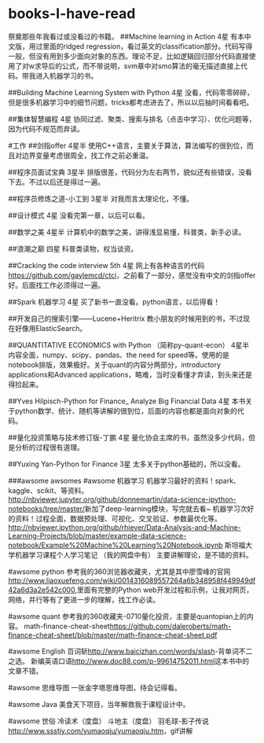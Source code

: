 # books-I-have-read
祭奠那些年我看过或没看过的书籍。
##Machine learning in Action
4星
有本中文版，用过里面的ridged regression，看过英文的classification部分。代码写得一般，但没有用到多少面向对象的东西。理论不足，比如逻辑回归部分代码直接使用了对w求导后的公式，而不带说明，svm章中对smo算法的毫无描述直接上代码。带我进入机器学习的书。

##Building Machine Learning System with Python
4星
没看，代码零零碎碎，但是很多机器学习中的细节问题，tricks都考虑进去了，所以以后抽时间看看吧。

##集体智慧编程
4星
协同过滤、聚类、搜索与排名（点击中学习）、优化问题等，因为代码不规范而弃读。

#工作
##剑指offer
4星半
使用C++语言，主要关于算法，算法编写的很到位，而且对边界变量考虑很周全，找工作之前必重温。

##程序员面试宝典
3星半
排版很差，代码分为左右两节，貌似还有些错误，没看下去。不过以后还是得过一遍。

##程序员修炼之道-小工到
3星半
对我而言太理论化，不懂。

##设计模式
4星
没看完第一章，以后可以看。

##数学之美
4星半
计算机中的数学之美，讲得浅显易懂，科普类，新手必读。

##浪潮之巅
四星
科普类读物，权当谈资。

##Cracking the code interview 5th
4星
网上有各种语言的代码<https://github.com/gaylemcd/ctci>，之前看了一部分，感觉没有中文的剑指offer好。后面找工作必须得过一遍。

##Spark 机器学习
4星
买了新书一直没看。python语言，以后得看！

##开发自己的搜索引擎——Lucene+Heritrix
教小朋友的时候用到的书，不过现在好像用ElasticSearch。

##QUANTITATIVE ECONOMICS with Python （简称py-quant-econ）
4星半
内容全面，numpy、scipy、pandas、the need for speed等。使用的是notebook排版，效果极好。关于quant的内容分两部分，introductory applications和Advanced applications，略难，当时没看懂才弃读，到头来还是得捡起来。

##Yves Hilpisch-Python for Finance_ Analyze Big Financial Data
4星
本书关于python数学、统计、随机等讲解的很到位，后面的内容也都是面向对象的代码。

##量化投资策略与技术修订版-丁鹏
4星
量化协会主席的书，虽然没多少代码，但是分析的过程很有道理。

##Yuxing Yan-Python for Finance
3星
太多关于python基础的，所以没看。

###awsome awsomes
#awsome 机器学习
机器学习最好的资料！spark、kaggle、scikit、等资料。<http://nbviewer.jupyter.org/github/donnemartin/data-science-ipython-notebooks/tree/master/>新加了deep-learning模块，写完就去看~
机器学习次好的资料！过程全面，数据预处理、可视化、交叉验证、参数最优化等。<http://nbviewer.ipython.org/github/rhiever/Data-Analysis-and-Machine-Learning-Projects/blob/master/example-data-science-notebook/Example%20Machine%20Learning%20Notebook.ipynb>
斯坦福大学机器学习课程个人学习笔记 （我的网盘中有） 主要讲解理论，是不错的资料。

#awsome python
参考我的360浏览器收藏夹，尤其是其中廖雪峰的官网<http://www.liaoxuefeng.com/wiki/0014316089557264a6b348958f449949df42a6d3a2e542c000>,里面有完整的Python web开发过程和示例，让我对网页，网络，并行等有了更进一步的理解，找工作必读。

#awsome quant
参考我的360收藏夹-0710量化投资，主要是quantopian上的内容。
math-finance-cheat-sheet<https://github.com/daleroberts/math-finance-cheat-sheet/blob/master/math-finance-cheat-sheet.pdf>

#awsome English
百词斩<http://www.baicizhan.com/words/slash>-背单词不二之选。
新编英语口语<http://www.doc88.com/p-99614752011.html>这本书中的文章不错。

#awsome 思维导图
一张金字塔思维导图，待会记得看。

#awsome Java
美食天下项目，当年解救我于课程设计中。

#awsome 世俗
冷读术（度盘）
斗地主（度盘）
羽毛球-影子传说<http://www.ssstjy.com/yumaoqiu/yumaoqiu.htm>，gif讲解
